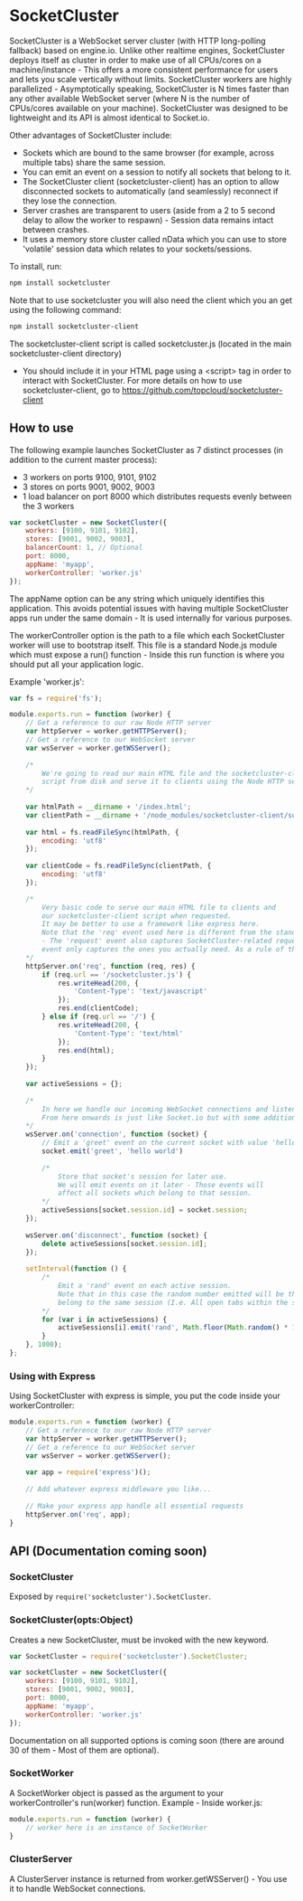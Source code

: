 SocketCluster
======

SocketCluster is a WebSocket server cluster (with HTTP long-polling fallback) based on engine.io.
Unlike other realtime engines, SocketCluster deploys itself as cluster in order to make use of all CPUs/cores on
a machine/instance - This offers a more consistent performance for users and lets you scale vertically without limits.
SocketCluster workers are highly parallelized - Asymptotically speaking, SocketCluster is N times faster than any other 
available WebSocket server (where N is the number of CPUs/cores available on your machine).
SocketCluster was designed to be lightweight and its API is almost identical to Socket.io.

Other advantages of SocketCluster include:
- Sockets which are bound to the same browser (for example, across multiple tabs) share the same session.
- You can emit an event on a session to notify all sockets that belong to it.
- The SocketCluster client (socketcluster-client) has an option to allow disconnected sockets to automatically (and seamlessly) reconnect
if they lose the connection.
- Server crashes are transparent to users (aside from a 2 to 5 second delay to allow the worker to respawn) - Session data remains intact between crashes.
- It uses a memory store cluster called nData which you can use to store 'volatile' session data which relates to your sockets/sessions.

To install, run:

```bash
npm install socketcluster
```

Note that to use socketcluster you will also need the client which you an get using the following command:

```bash
npm install socketcluster-client
```

The socketcluster-client script is called socketcluster.js (located in the main socketcluster-client directory) 
- You should include it in your HTML page using a &lt;script&gt; tag in order to interact with SocketCluster.
For more details on how to use socketcluster-client, go to https://github.com/topcloud/socketcluster-client

## How to use

The following example launches SocketCluster as 7 distinct processes (in addition to the current master process):
- 3 workers on ports 9100, 9101, 9102
- 3 stores on ports 9001, 9002, 9003
- 1 load balancer on port 8000 which distributes requests evenly between the 3 workers

```js
var socketCluster = new SocketCluster({
    workers: [9100, 9101, 9102],
    stores: [9001, 9002, 9003],
    balancerCount: 1, // Optional
    port: 8000,
    appName: 'myapp',
    workerController: 'worker.js'
});
```

The appName option can be any string which uniquely identifies this application.
This avoids potential issues with having multiple SocketCluster apps run under the same domain - It is 
used internally for various purposes.

The workerController option is the path to a file which each SocketCluster worker will use to bootstrap itself.
This file is a standard Node.js module which must expose a run() function - Inside this run function is where you should
put all your application logic.

Example 'worker.js':

```js
var fs = require('fs');

module.exports.run = function (worker) {
    // Get a reference to our raw Node HTTP server
    var httpServer = worker.getHTTPServer();
    // Get a reference to our WebSocket server
    var wsServer = worker.getWSServer();
    
    /*
        We're going to read our main HTML file and the socketcluster-client
        script from disk and serve it to clients using the Node HTTP server.
    */
    
    var htmlPath = __dirname + '/index.html';
    var clientPath = __dirname + '/node_modules/socketcluster-client/socketcluster.js';
    
    var html = fs.readFileSync(htmlPath, {
        encoding: 'utf8'
    });
    
    var clientCode = fs.readFileSync(clientPath, {
        encoding: 'utf8'
    });

    /*
        Very basic code to serve our main HTML file to clients and
        our socketcluster-client script when requested.
        It may be better to use a framework like express here.
        Note that the 'req' event used here is different from the standard Node.js HTTP server 'request' event 
        - The 'request' event also captures SocketCluster-related requests; the 'req'
        event only captures the ones you actually need. As a rule of thumb, you should not listen to the 'request' event.
    */
    httpServer.on('req', function (req, res) {
        if (req.url == '/socketcluster.js') {
            res.writeHead(200, {
                'Content-Type': 'text/javascript'
            });
            res.end(clientCode);
        } else if (req.url == '/') {
            res.writeHead(200, {
                'Content-Type': 'text/html'
            });
            res.end(html);
        }
    });
    
    var activeSessions = {};
    
    /*
        In here we handle our incoming WebSocket connections and listen for events.
        From here onwards is just like Socket.io but with some additional features.
    */
    wsServer.on('connection', function (socket) {
        // Emit a 'greet' event on the current socket with value 'hello world'
        socket.emit('greet', 'hello world')
        
        /*
            Store that socket's session for later use.
            We will emit events on it later - Those events will 
            affect all sockets which belong to that session.
        */
        activeSessions[socket.session.id] = socket.session;
    });
    
    wsServer.on('disconnect', function (socket) {
        delete activeSessions[socket.session.id];
    });
    
    setInterval(function () {
        /*
            Emit a 'rand' event on each active session.
            Note that in this case the random number emitted will be the same across all sockets which
            belong to the same session (I.e. All open tabs within the same browser).
        */
        for (var i in activeSessions) {
            activeSessions[i].emit('rand', Math.floor(Math.random() * 100));
        }
    }, 1000);
};
```

### Using with Express

Using SocketCluster with express is simple, you put the code inside your workerController:

```js
module.exports.run = function (worker) {
    // Get a reference to our raw Node HTTP server
    var httpServer = worker.getHTTPServer();
    // Get a reference to our WebSocket server
    var wsServer = worker.getWSServer();
    
    var app = require('express')();
    
    // Add whatever express middleware you like...
    
    // Make your express app handle all essential requests
    httpServer.on('req', app);
}
```

## API (Documentation coming soon)

### SocketCluster

Exposed by `require('socketcluster').SocketCluster`.

### SocketCluster(opts:Object)

Creates a new SocketCluster, must be invoked with the new keyword.

```js
var SocketCluster = require('socketcluster').SocketCluster;

var socketCluster = new SocketCluster({
    workers: [9100, 9101, 9102],
    stores: [9001, 9002, 9003],
    port: 8000,
    appName: 'myapp',
    workerController: 'worker.js'
});
```

Documentation on all supported options is coming soon (there are around 30 of them - Most of them are optional).
    
### SocketWorker

A SocketWorker object is passed as the argument to your workerController's run(worker) function.
Example - Inside worker.js:

```js
module.exports.run = function (worker) {
    // worker here is an instance of SocketWorker
}
```

### ClusterServer

A ClusterServer instance is returned from worker.getWSServer() - You use it to handle WebSocket connections.